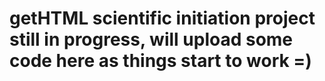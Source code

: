 # getHTML scientific initiation project still in progress, will upload some code here as things start to work =)
